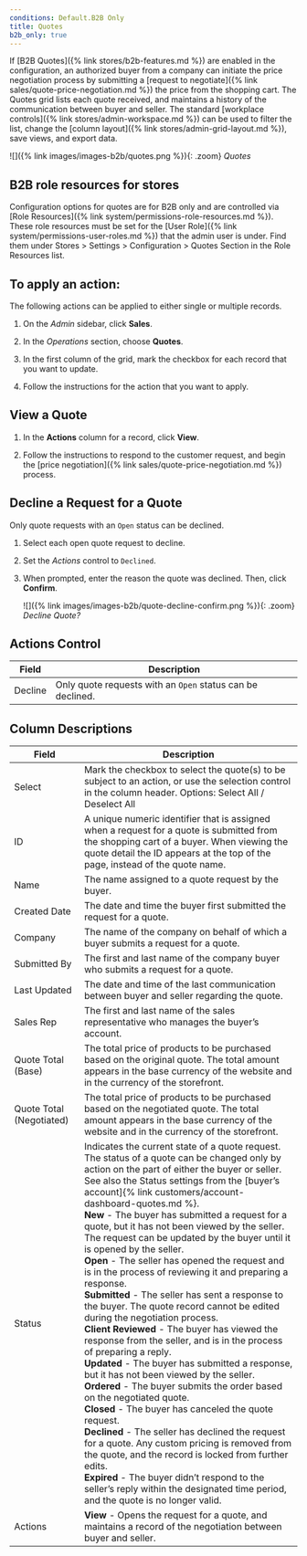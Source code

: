 ```yaml
---
conditions: Default.B2B Only
title: Quotes
b2b_only: true
---
```


If [B2B Quotes]({% link stores/b2b-features.md %}) are enabled in the configuration, an authorized buyer from a company can initiate the price negotiation process by submitting a [request to negotiate]({% link sales/quote-price-negotiation.md %}) the price from the shopping cart. The Quotes grid lists each quote received, and maintains a history of the communication between buyer and seller. The standard [workplace controls]({% link stores/admin-workspace.md %}) can be used to filter the list, change the [column layout]({% link stores/admin-grid-layout.md %}), save views, and export data.

![]({% link images/images-b2b/quotes.png %}){: .zoom}
_Quotes_

## B2B role resources for stores

Configuration options for quotes are for B2B only and are controlled via [Role Resources]({% link system/permissions-role-resources.md %}). These role resources must be set for the [User Role]({% link system/permissions-user-roles.md %}) that the admin user is under.
Find them under Stores > Settings > Configuration > Quotes Section in the Role Resources list.

## To apply an action:

The following actions can be applied to either single or multiple records.

1. On the _Admin_ sidebar, click **Sales**.

1. In the _Operations_ section, choose **Quotes**.

1. In the first column of the grid, mark the checkbox for each record that you want to update.

1. Follow the instructions for the action that you want to apply.

## View a Quote

1. In the **Actions** column for a record, click **View**.

1. Follow the instructions to respond to the customer request, and begin the [price negotiation]({% link sales/quote-price-negotiation.md %}) process.

## Decline a Request for a Quote

Only quote requests with an `Open` status can be declined.

1. Select each open quote request to decline.

1. Set the _Actions_ control to `Declined`.

1. When prompted, enter the reason the quote was declined. Then, click **Confirm**.

   ![]({% link images/images-b2b/quote-decline-confirm.png %}){: .zoom}
   _Decline Quote?_

## Actions Control

|Field|Description|
|--- |--- |
|Decline|Only quote requests with an `Open` status can be declined.|

## Column Descriptions

|Field|Description|
|--- |--- |
|Select|Mark the checkbox to select the quote(s)  to be subject to an action, or use the selection control in the column header. Options: Select All / Deselect All|
|ID|A unique numeric identifier that is assigned when a request for a quote is submitted from the shopping cart of a buyer. When viewing the quote detail the ID appears at the top of the page, instead of the quote name.|
|Name|The name assigned to a quote request by the buyer.|
|Created Date|The date and time the buyer first submitted the request for a quote.|
|Company|The name of the company on behalf of which a buyer submits a request for a quote.|
|Submitted By|The first and last name of the company buyer who submits a request for a quote.|
|Last Updated|The date and time of the last communication between buyer and seller regarding the quote.|
|Sales Rep|The first and last name of the sales representative who manages the buyer’s account.|
|Quote Total (Base)|The total price of products to be purchased based on the original quote. The total amount appears in the base currency of the website and in the currency of the storefront.|
|Quote Total (Negotiated)|The total price of products to be purchased based on the negotiated quote. The total amount appears in the base currency of the website and in the currency of the storefront.|
|Status|Indicates the current state of a quote request. The status of a quote can be changed only by action on the part of either the buyer or seller. See also the Status settings from the [buyer’s account]{% link customers/account-dashboard-quotes.md %}. <br/>**New** - The buyer has submitted a request for a quote, but it has not been viewed by the seller. The request can be updated by the buyer until it is opened by the seller. <br/>**Open** - The seller has opened the request and is in the process of reviewing it and preparing a response. <br/>**Submitted** - The seller has sent a response to the buyer. The quote record cannot be edited during the negotiation process. <br/>**Client Reviewed** - The buyer has viewed the response from the seller, and is in the process of preparing a reply. <br/>**Updated** - The buyer has submitted a response, but  it has not been viewed by the seller. **Ordered** - The buyer submits the order based on the negotiated quote. <br/>**Closed** - The buyer has canceled the quote request. <br/>**Declined** - The seller has declined the request for a quote. Any custom pricing is removed from the quote, and the record is locked from further edits. <br/>**Expired** - The buyer didn’t respond to the seller’s reply within the designated time period, and the quote is no longer valid.|
|Actions|**View** - Opens the request for a quote, and maintains a record of the negotiation between buyer and seller.|
